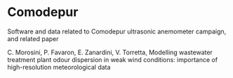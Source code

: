 # Comodepur

Software and data related to Comodepur ultrasonic anemometer campaign, and related paper

C. Morosini, P. Favaron, E. Zanardini, V. Torretta, Modelling wastewater treatment plant odour dispersion in weak wind conditions: importance of high-resolution meteorological data


